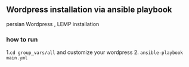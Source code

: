 ## Wordpress installation via ansible playbook 
persian Wordpress , LEMP  installation 
### how to run
1.`cd group_vars/all` and customize your wordpress
2. `ansible-playbook main.yml`
